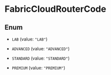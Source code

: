 

# FabricCloudRouterCode

## Enum


* `LAB` (value: `"LAB"`)

* `ADVANCED` (value: `"ADVANCED"`)

* `STANDARD` (value: `"STANDARD"`)

* `PREMIUM` (value: `"PREMIUM"`)



